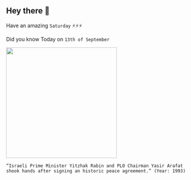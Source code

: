 ## Hey there 👋
Have an amazing `Saturday` ⚡⚡⚡

Did you know Today on `13th of September`
 
 [<img src="https://notevenpast.org/wp-content/uploads/2015/11/rabin-arafat.jpg" width="300" />](http://news.bbc.co.uk/onthisday/hi/dates/stories/september/13/newsid_3053000/3053733.stm) 
 ```
“Israeli Prime Minister Yitzhak Rabin and PLO Chairman Yasir Arafat shook hands after signing an historic peace agreement.” (Year: 1993)
```
